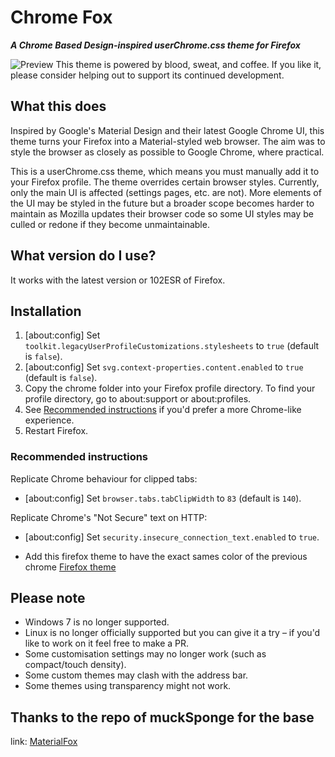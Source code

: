 # Chrome Fox
***A Chrome Based Design-inspired userChrome.css theme for Firefox***

![Preview](https://typeling1578.github.io/MaterialFox-Plus/MaterialFox-Plus.png)
This theme is powered by blood, sweat, and coffee. If you like it, please consider helping out to support its continued development.

## What this does
Inspired by Google's Material Design and their latest Google Chrome UI, this theme turns your Firefox into a Material-styled web browser. The aim was to style the browser as closely as possible to Google Chrome, where practical.

This is a userChrome.css theme, which means you must manually add it to your Firefox profile. The theme overrides certain browser styles. Currently, only the main UI is affected (settings pages, etc. are not). More elements of the UI may be styled in the future but a broader scope becomes harder to maintain as Mozilla updates their browser code so some UI styles may be culled or redone if they become unmaintainable.

## What version do I use?
It works with the latest version or 102ESR of Firefox.

## Installation
1. [about:config] Set ```toolkit.legacyUserProfileCustomizations.stylesheets``` to ```true``` (default is ```false```).
2. [about:config] Set ```svg.context-properties.content.enabled``` to ```true``` (default is ```false```).
3. Copy the chrome folder into your Firefox profile directory. To find your profile directory, go to about:support or about:profiles.
4. See [Recommended instructions](#recommended-instructions) if you'd prefer a more Chrome-like experience.
5. Restart Firefox.

### Recommended instructions
Replicate Chrome behaviour for clipped tabs:
* [about:config] Set ```browser.tabs.tabClipWidth``` to ```83``` (default is ```140```).

Replicate Chrome's "Not Secure" text on HTTP:
* [about:config] Set ```security.insecure_connection_text.enabled``` to ```true```.

* Add this firefox theme to have the exact sames color of the previous chrome [Firefox theme](https://addons.mozilla.org/en-US/firefox/addon/default-compact-dark-theme/?utm_source=addons.mozilla.org&utm_medium=referral&utm_content=search)

## Please note
* Windows 7 is no longer supported.
* Linux is no longer officially supported but you can give it a try – if you'd like to work on it feel free to make a PR.
* Some customisation settings may no longer work (such as compact/touch density).
* Some custom themes may clash with the address bar.
* Some themes using transparency might not work.


## Thanks to the repo of muckSponge for the base 

link:  [MaterialFox](https://github.com/muckSponge/MaterialFox)